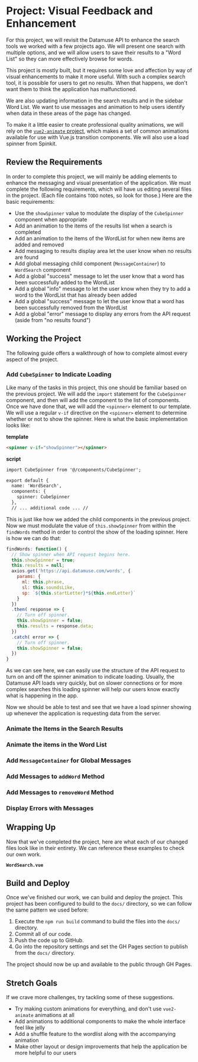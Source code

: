 # Project: Visual Feedback and Enhancement

For this project, we will revisit the Datamuse API to enhance the search tools
we worked with a few projects ago. We will present one search with multiple
options, and we will allow users to save their results to a "Word List" so they
can more effectively browse for words.

This project is mostly built, but it requires some love and affection by way of
visual enhancements to make it more useful. With such a complex search tool, it
is possible for users to get no results. When that happens, we don't want them
to think the application has malfunctioned.

We are also updating information in the search results and in the sidebar Word
List. We want to use messages and animation to help users identify when data in
these areas of the page has changed.

To make it a little easier to create professional quality animations, we will
rely on the [`vue2-animate` project](https://github.com/asika32764/vue2-animate),
which makes a set of common animations available for use with Vue.js transition
components. We will also use a load spinner from Spinkit.

## Review the Requirements
In order to complete this project, we will mainly be adding elements to enhance the messaging and visual presentation of the application. We must complete the following requirements, which will have us editing several files in the project. (Each file contains `TODO` notes, so look for those.) Here are the basic requirements:

* Use the `showSpinner` value to modulate the display of the `CubeSpinner` component when appropriate
* Add an animation to the items of the results list when a search is completed
* Add an animation to the items of the WordList for when new items are added and removed
* Add messaging to results display area let the user know when no results are found
* Add global messaging child component (`MessageContainer`) to `WordSearch` component
* Add a global "success" message to let the user know that a word has been successfully added to the WordList
* Add a global "info" message to let the user know when they try to add a word to the WordList that has already been added
* Add a global "success" message to let the user know that a word has been successfully removed from the WordList
* Add a global "error" message to display any errors from the API request (aside from "no results found")

## Working the Project
The following guide offers a walkthrough of how to complete almost every aspect of the project. 

### Add `CubeSpinner` to Indicate Loading
Like many of the tasks in this project, this one should be familiar based on the previous project. We will add the `import` statement for the `CubeSpinner` component, and then will add the component to the list of components. Once we have done that, we will add the `<spinner>` element to our template. We will use a regular `v-if` directive on the `<spinner>` element to determine whether or not to show the spinner. Here is what the basic implementation looks like:

**template**
```html
<spinner v-if="showSpinner"></spinner>
```

**script**
```html
import CubeSpinner from '@/components/CubeSpinner';

export default {
  name: 'WordSearch',
  components: {
    spinner: CubeSpinner
  },
  // ... additional code ... //
```
This is just like how we added the child components in the previous project. Now we must modulate the value of `this.showSpinner` from within the `findWords` method in order to control the show of the loading spinner. Here is how we can do that:

```js
findWords: function() {
  // Show spinner when API request begins here.
  this.showSpinner = true;
  this.results = null;
  axios.get('https://api.datamuse.com/words', {
    params: {
      ml: this.phrase,
      sl: this.soundsLike,
      sp: `${this.startLetter}*${this.endLetter}`
    }
  })
  .then( response => {
    // Turn off spinner.
    this.showSpinner = false;
    this.results = response.data;
  })
  .catch( error => {
    // Turn off spinner.
    this.showSpinner = false;  
  })
}
```
As we can see here, we can easily use the structure of the API request to turn on and off the spinner animation to indicate loading. Usually, the Datamuse API loads very quickly, but on slower connections or for more complex searches this loading spinner will help our users know exactly what is happening in the app. 

Now we should be able to test and see that we have a load spinner showing up whenever the application is requesting data from the server.

### Animate the Items in the Search Results

### Animate the items in the Word List

### Add `MessageContainer` for Global Messages

### Add Messages to `addWord` Method

### Add Messages to `removeWord` Method

### Display Errors with Messages

## Wrapping Up
Now that we've completed the project, here are what each of our changed files look like in their entirety. We can reference these examples to check our own work.

**`WordSearch.vue`**

## Build and Deploy
Once we've finished our work, we can build and deploy the project. This project has been configured to build to the `docs/` directory, so we can follow the same pattern we used before:

1. Execute the `npm run build` command to build the files into the `docs/` directory.
2. Commit all of our code.
3. Push the code up to GitHub.
4. Go into the repository settings and set the GH Pages section to publish from the `docs/` directory.

The project should now be up and available to the public through GH Pages.

## Stretch Goals
If we crave more challenges, try tackling some of these suggestions.

* Try making custom animations for everything, and don't use `vue2-animate` animations at all
* Add animations to additional components to make the whole interface feel like jelly
* Add a shuffle feature to the wordlist along with the accompanying animation
* Make other layout or design improvements that help the application be more helpful to our users
